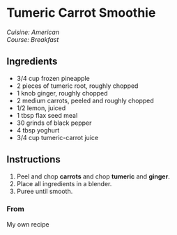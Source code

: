 # Tumeric Carrot Smoothie

_Cuisine:  American_<br />
_Course:  Breakfast_

## Ingredients

- 3/4 cup frozen pineapple
- 2 pieces of tumeric root, roughly chopped
- 1 knob ginger, roughly chopped
- 2 medium carrots, peeled and roughly chopped
- 1/2 lemon, juiced
- 1 tbsp flax seed meal
- 30 grinds of black pepper
- 4 tbsp yoghurt
- 3/4 cup tumeric-carrot juice

## Instructions

1. Peel and chop **carrots** and chop **tumeric** and **ginger**.
1. Place all ingredients in a blender.
1. Puree until smooth.

### From

My own recipe